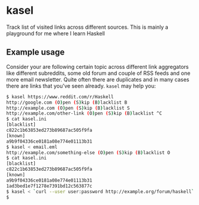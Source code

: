 # kasel
Track list of visited links across different sources. This is mainly a playground for me where I learn Haskell

## Example usage
Consider your are following certain topic across different link aggregators like different subreddits, some old forum and couple of RSS feeds and one more email newsletter. Quite often there are duplicates and in many cases there are links that you've seen already. `kasel` may help you:

``` bash
$ kasel https://www.reddit.com/r/Haskell
http://google.com (O)pen (S)kip (B)lacklist B
http://example.com (O)pen (S)kip (B)lacklist S
http://example.com/other-link (O)pen (S)kip (B)lacklist ^C
$ cat kasel.ini
[blacklist]
c822c1b63853ed273b89687ac505f9fa
[known]
a9b9f04336ce0181a08e774e01113b31
$ kasel < email.eml
http://example.com/something-else (O)pen (S)kip (B)lacklist O
$ cat kasel.ini
[blacklist]
c822c1b63853ed273b89687ac505f9fa
[known]
a9b9f04336ce0181a08e774e01113b31
1ad3bed1e7f1278e7391bd12c563877c
$ kasel < `curl --user user:password http://example.org/forum/haskell`
$
```

